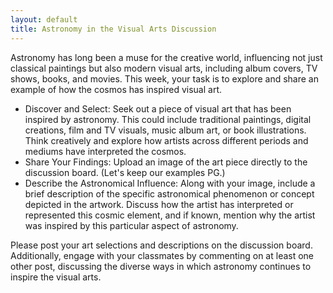 ```yaml
---
layout: default
title: Astronomy in the Visual Arts Discussion
---
```


Astronomy has long been a muse for the creative world, influencing not just classical paintings but also modern visual arts, including album covers, TV shows, books, and movies. This week, your task is to explore and share an example of how the cosmos has inspired visual art.

- Discover and Select: Seek out a piece of visual art that has been inspired by astronomy. This could include traditional paintings, digital creations, film and TV visuals, music album art, or book illustrations. Think creatively and explore how artists across different periods and mediums have interpreted the cosmos.
- Share Your Findings: Upload an image of the art piece directly to the discussion board. (Let's keep our examples PG.)
- Describe the Astronomical Influence: Along with your image, include a brief description of the specific astronomical phenomenon or concept depicted in the artwork. Discuss how the artist has interpreted or represented this cosmic element, and if known, mention why the artist was inspired by this particular aspect of astronomy.

Please post your art selections and descriptions on the discussion board. Additionally, engage with your classmates by commenting on at least one other post, discussing the diverse ways in which astronomy continues to inspire the visual arts.
